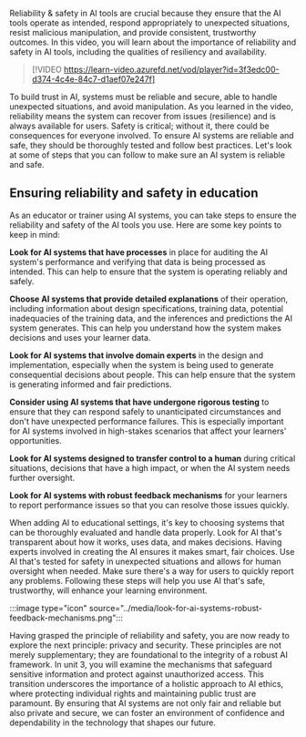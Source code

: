 Reliability & safety in AI tools are crucial because they ensure that the AI tools operate as intended, respond appropriately to unexpected situations, resist malicious manipulation, and provide consistent, trustworthy outcomes. In this video, you will learn about the importance of reliability and safety in AI tools, including the qualities of resiliency and availability.

> [!VIDEO https://learn-video.azurefd.net/vod/player?id=3f3edc00-d374-4c4e-84c7-d1aef07e247f]

To build trust in AI, systems must be reliable and secure, able to handle unexpected situations, and avoid manipulation. As you learned in the video, reliability means the system can recover from issues (resilience) and is always available for users. Safety is critical; without it, there could be consequences for everyone involved. To ensure AI systems are reliable and safe, they should be thoroughly tested and follow best practices. Let's look at some of steps that you can follow to make sure an AI system is reliable and safe.

## Ensuring reliability and safety in education

As an educator or trainer using AI systems, you can take steps to ensure the reliability and safety of the AI tools you use. Here are some key points to keep in mind:

**Look for AI systems that have processes** in place for auditing the AI system's performance and verifying that data is being processed as intended. This can help to ensure that the system is operating reliably and safely.

**Choose AI systems that provide detailed explanations** of their operation, including information about design specifications, training data, potential inadequacies of the training data, and the inferences and predictions the AI system generates. This can help you understand how the system makes decisions and uses your learner data.

**Look for AI systems that involve domain experts** in the design and implementation, especially when the system is being used to generate consequential decisions about people. This can help ensure that the system is generating informed and fair predictions.

**Consider using AI systems that have undergone rigorous testing** to ensure that they can respond safely to unanticipated circumstances and don't have unexpected performance failures. This is especially important for AI systems involved in high-stakes scenarios that affect your learners' opportunities.

**Look for AI systems designed to transfer control to a human** during critical situations, decisions that have a high impact, or when the AI system needs further oversight.

**Look for AI systems with robust feedback mechanisms** for your learners to report performance issues so that you can resolve those issues quickly.

When adding AI to educational settings, it's key to choosing systems that can be thoroughly evaluated and handle data properly. Look for AI that's transparent about how it works, uses data, and makes decisions. Having experts involved in creating the AI ensures it makes smart, fair choices. Use AI that's tested for safety in unexpected situations and allows for human oversight when needed. Make sure there's a way for users to quickly report any problems. Following these steps will help you use AI that's safe, trustworthy, will enhance your learning environment.

:::image type="icon" source="../media/look-for-ai-systems-robust-feedback-mechanisms.png":::

Having grasped the principle of reliability and safety, you are now ready to explore the next principle: privacy and security. These principles are not merely supplementary; they are foundational to the integrity of a robust AI framework. In unit 3, you will examine the mechanisms that safeguard sensitive information and protect against unauthorized access. This transition underscores the importance of a holistic approach to AI ethics, where protecting individual rights and maintaining public trust are paramount. By ensuring that AI systems are not only fair and reliable but also private and secure, we can foster an environment of confidence and dependability in the technology that shapes our future.

